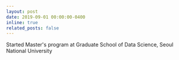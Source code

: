 ```yaml
---
layout: post
date: 2019-09-01 00:00:00-0400
inline: true
related_posts: false
---
```


Started Master's program at Graduate School of Data Science, Seoul National University

